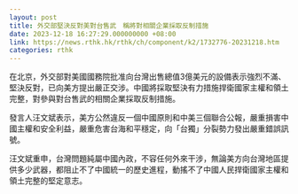 ```yaml
---
layout: post
title: 外交部堅決反對美對台售武　稱將對相關企業採取反制措施
date: 2023-12-18 16:27:29.000000000 +08:00
link: https://news.rthk.hk/rthk/ch/component/k2/1732776-20231218.htm
categories: rthk
---
```


在北京，外交部對美國國務院批准向台灣出售總值3億美元的設備表示強烈不滿、堅決反對，已向美方提出嚴正交涉。中國將採取堅決有力措施捍衛國家主權和領土完整，對參與對台售武的相關企業採取反制措施。

發言人汪文斌表示，美方公然違反一個中國原則和中美三個聯合公報，嚴重損害中國主權和安全利益，嚴重危害台海和平穩定，向「台獨」分裂勢力發出嚴重錯誤訊號。

汪文斌重申，台灣問題純屬中國內政，不容任何外來干涉，無論美方向台灣地區提供多少武器，都阻止不了中國統一的歷史進程，動搖不了中國人民捍衛國家主權和領土完整的堅定意志。
